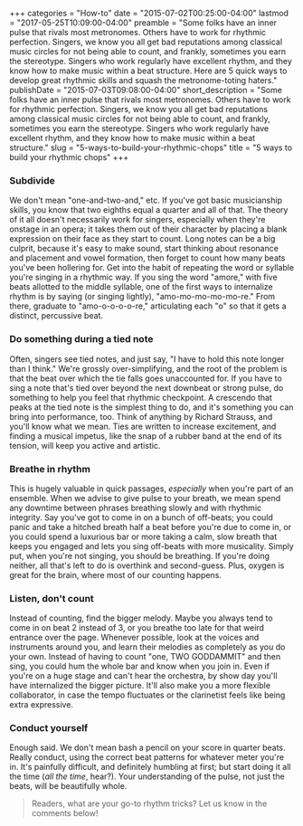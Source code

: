 +++
categories = "How-to"
date = "2015-07-02T00:25:00-04:00"
lastmod = "2017-05-25T10:09:00-04:00"
preamble = "Some folks have an inner pulse that rivals most metronomes. Others have to work for rhythmic perfection. Singers, we know you all get bad reputations among classical music circles for not being able to count, and frankly, sometimes you earn the stereotype. Singers who work regularly have excellent rhythm, and they know how to make music within a beat structure. Here are 5 quick ways to develop great rhythmic skills and squash the metronome-toting haters."
publishDate = "2015-07-03T09:08:00-04:00"
short_description = "Some folks have an inner pulse that rivals most metronomes. Others have to work for rhythmic perfection. Singers, we know you all get bad reputations among classical music circles for not being able to count, and frankly, sometimes you earn the stereotype. Singers who work regularly have excellent rhythm, and they know how to make music within a beat structure."
slug = "5-ways-to-build-your-rhythmic-chops"
title = "5 ways to build your rhythmic chops"
+++

### Subdivide

We don't mean "one-and-two-and," etc. If you've got basic musicianship skills, you know that two eighths equal a quarter and all of that. The theory of it all doesn't necessarily work for singers, especially when they're onstage in an opera; it takes them out of their character by placing a blank expression on their face as they start to count. Long notes can be a big culprit, because it's easy to make sound, start thinking about resonance and placement and vowel formation, then forget to count how many beats you've been hollering for. Get into the habit of repeating the word or syllable you're singing in a rhythmic way. If you sing the word "amore," with five beats allotted to the middle syllable, one of the first ways to internalize rhythm is by saying (or singing lightly), "amo-mo-mo-mo-mo-re." From there, graduate to "amo-o-o-o-o-re," articulating each "o" so that it gets a distinct, percussive beat. 

### Do something during a tied note

Often, singers see tied notes, and just say, "I have to hold this note longer than I think." We're grossly over-simplifying, and the root of the problem is that the beat over which the tie falls goes unaccounted for. If you have to sing a note that's tied over beyond the next downbeat or strong pulse, do something to help you feel that rhythmic checkpoint. A crescendo that peaks at the tied note is the simplest thing to do, and it's something you can bring into performance, too. Think of anything by Richard Strauss, and you'll know what we mean. Ties are written to increase excitement, and finding a musical impetus, like the snap of a rubber band at the end of its tension, will keep you active and artistic.

### Breathe in rhythm

This is hugely valuable in quick passages, *especially* when you're part of an ensemble. When we advise to give pulse to your breath, we mean spend any downtime between phrases breathing slowly and with rhythmic integrity. Say you've got to come in on a bunch of off-beats; you could panic and take a hitched breath half a beat before you're due to come in, or you could spend a luxurious bar or more taking a calm, slow breath that keeps you engaged and lets you sing off-beats with more musicality. Simply put, when you're not singing, you should be breathing. If you're doing neither, all that's left to do is overthink and second-guess. Plus, oxygen is great for the brain, where most of our counting happens.

### Listen, don't count

Instead of counting, find the bigger melody. Maybe you always tend to come in on beat 2 instead of 3, or you breathe too late for that weird entrance over the page. Whenever possible, look at the voices and instruments around you, and learn their melodies as completely as you do your own. Instead of having to count "one, TWO GODDAMMIT" and then sing, you could hum the whole bar and know when you join in. Even if you're on a huge stage and can't hear the orchestra, by show day you'll have internalized the bigger picture. It'll also make you a more flexible collaborator, in case the tempo fluctuates or the clarinetist feels like being extra expressive.

### Conduct yourself

Enough said. We don't mean bash a pencil on your score in quarter beats. Really conduct, using the correct beat patterns for whatever meter you're in. It's painfully difficult, and definitely humbling at first; but start doing it all the time (*all the time*, hear?). Your understanding of the pulse, not just the beats, will be beautifully whole.

> Readers, what are your go-to rhythm tricks? Let us know in the comments below!
